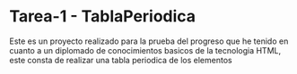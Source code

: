 # Tarea-1 - TablaPeriodica
Este es un proyecto realizado para la prueba del progreso que he tenido en cuanto a un diplomado de conocimientos basicos de la tecnologia HTML, este consta de realizar una tabla periodica de los elementos
